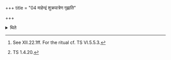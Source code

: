 +++
title = "04 माहेन्द्रं शुक्रपात्रेण गृह्णाति"

+++

<details><summary>थिते</summary>

4. (The Adhvaryu) fills the Māhendra (-scoop) by means of the Śukra-cup.[^1] (The formulae beginning with) mahān indro ya ojasa[^2] (and the next one) (should be used) for filling and depositing (respectively).  

[^1]: See XII.22.1ff. For the ritual cf. TS VI.5.5.3.  

[^2]: TS 1.4.20.  
</details>
